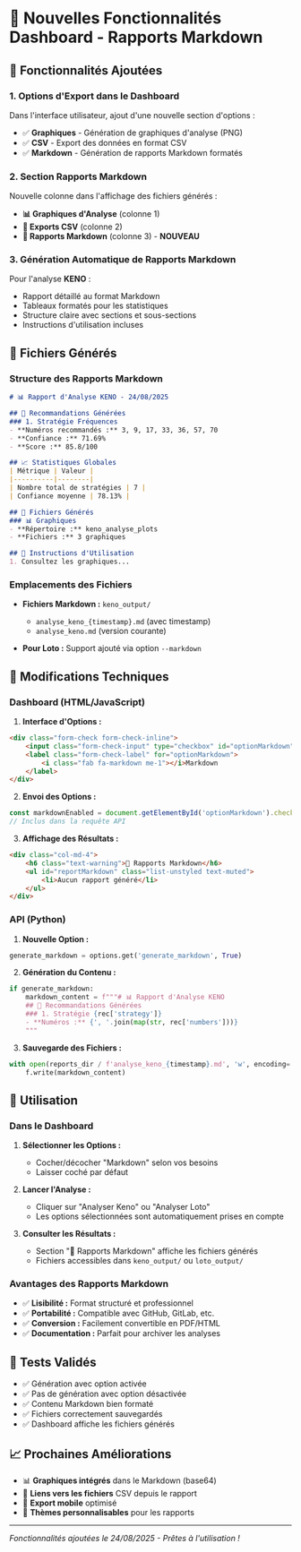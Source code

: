 # 📝 Nouvelles Fonctionnalités Dashboard - Rapports Markdown

## 🎯 Fonctionnalités Ajoutées

### 1. **Options d'Export dans le Dashboard**

Dans l'interface utilisateur, ajout d'une nouvelle section d'options :

- ✅ **Graphiques** - Génération de graphiques d'analyse (PNG)
- ✅ **CSV** - Export des données en format CSV  
- ✅ **Markdown** - Génération de rapports Markdown formatés

### 2. **Section Rapports Markdown**

Nouvelle colonne dans l'affichage des fichiers générés :

- **📊 Graphiques d'Analyse** (colonne 1)
- **📄 Exports CSV** (colonne 2)  
- **📝 Rapports Markdown** (colonne 3) - **NOUVEAU**

### 3. **Génération Automatique de Rapports Markdown**

Pour l'analyse **KENO** :
- Rapport détaillé au format Markdown
- Tableaux formatés pour les statistiques
- Structure claire avec sections et sous-sections
- Instructions d'utilisation incluses

## 📁 Fichiers Générés

### Structure des Rapports Markdown

```markdown
# 📊 Rapport d'Analyse KENO - 24/08/2025

## 🎯 Recommandations Générées
### 1. Stratégie Fréquences
- **Numéros recommandés :** 3, 9, 17, 33, 36, 57, 70
- **Confiance :** 71.69%
- **Score :** 85.8/100

## 📈 Statistiques Globales
| Métrique | Valeur |
|----------|--------|
| Nombre total de stratégies | 7 |
| Confiance moyenne | 78.13% |

## 📁 Fichiers Générés
### 📊 Graphiques
- **Répertoire :** keno_analyse_plots
- **Fichiers :** 3 graphiques

## 🎯 Instructions d'Utilisation
1. Consultez les graphiques...
```

### Emplacements des Fichiers

- **Fichiers Markdown :** `keno_output/`
  - `analyse_keno_{timestamp}.md` (avec timestamp)
  - `analyse_keno.md` (version courante)

- **Pour Loto :** Support ajouté via option `--markdown`

## 🔧 Modifications Techniques

### Dashboard (HTML/JavaScript)

1. **Interface d'Options :**
```html
<div class="form-check form-check-inline">
    <input class="form-check-input" type="checkbox" id="optionMarkdown" checked>
    <label class="form-check-label" for="optionMarkdown">
        <i class="fab fa-markdown me-1"></i>Markdown
    </label>
</div>
```

2. **Envoi des Options :**
```javascript
const markdownEnabled = document.getElementById('optionMarkdown').checked;
// Inclus dans la requête API
```

3. **Affichage des Résultats :**
```html
<div class="col-md-4">
    <h6 class="text-warning">📝 Rapports Markdown</h6>
    <ul id="reportMarkdown" class="list-unstyled text-muted">
        <li>Aucun rapport généré</li>
    </ul>
</div>
```

### API (Python)

1. **Nouvelle Option :**
```python
generate_markdown = options.get('generate_markdown', True)
```

2. **Génération du Contenu :**
```python
if generate_markdown:
    markdown_content = f"""# 📊 Rapport d'Analyse KENO
    ## 🎯 Recommandations Générées
    ### 1. Stratégie {rec['strategy']}
    - **Numéros :** {', '.join(map(str, rec['numbers']))}
    """
```

3. **Sauvegarde des Fichiers :**
```python
with open(reports_dir / f'analyse_keno_{timestamp}.md', 'w', encoding='utf-8') as f:
    f.write(markdown_content)
```

## 🎯 Utilisation

### Dans le Dashboard

1. **Sélectionner les Options :**
   - Cocher/décocher "Markdown" selon vos besoins
   - Laisser coché par défaut

2. **Lancer l'Analyse :**
   - Cliquer sur "Analyser Keno" ou "Analyser Loto"
   - Les options sélectionnées sont automatiquement prises en compte

3. **Consulter les Résultats :**
   - Section "📝 Rapports Markdown" affiche les fichiers générés
   - Fichiers accessibles dans `keno_output/` ou `loto_output/`

### Avantages des Rapports Markdown

- ✅ **Lisibilité :** Format structuré et professionnel
- ✅ **Portabilité :** Compatible avec GitHub, GitLab, etc.
- ✅ **Conversion :** Facilement convertible en PDF/HTML
- ✅ **Documentation :** Parfait pour archiver les analyses

## 🚀 Tests Validés

- ✅ Génération avec option activée
- ✅ Pas de génération avec option désactivée  
- ✅ Contenu Markdown bien formaté
- ✅ Fichiers correctement sauvegardés
- ✅ Dashboard affiche les fichiers générés

## 📈 Prochaines Améliorations

- 📊 **Graphiques intégrés** dans le Markdown (base64)
- 🔗 **Liens vers les fichiers** CSV depuis le rapport
- 📱 **Export mobile** optimisé
- 🎨 **Thèmes personnalisables** pour les rapports

---

*Fonctionnalités ajoutées le 24/08/2025 - Prêtes à l'utilisation !*

